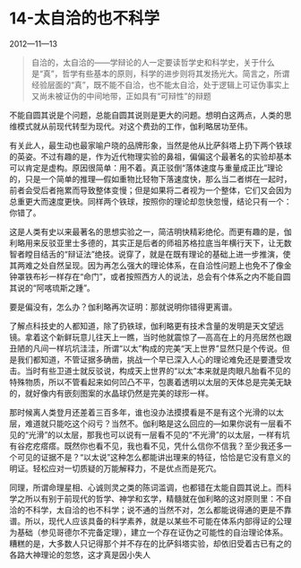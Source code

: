 # 14-太自洽的也不科学

2012—11—13

> 自洽的，太自洽的——学辩论的人一定要读哲学史和科学史，关于什么是“真”，哲学有些基本的原则，科学的进步则将其发扬光大。简言之，所谓经验层面的“真”，既不能不自洽，也不能太自洽，处于逻辑上可证伪事实上又尚未被证伪的中间地带，正如具有“可辩性”的辩题

不能自圆其说是个问题，总能自圆其说则是更大的问题。想明白这两点，人类的思维模式就从前现代转型为现代。对这个费劲的工作，伽利略居功至伟。

有关此人，最生动也最家喻户晓的品牌形象，当然是他从比萨斜塔上扔下两个铁球的英姿。不过有趣的是，作为近代物理实验的鼻祖，偏偏这个最著名的实验却基本可以肯定是虚构。原因很简单：用不着。真正驳倒“落体速度与重量成正比”理论的，只是一个简单的推理—假如重物比轻物下落速度快，那么当二者绑在一起时，前者会受后者拖累而导致整体变慢；但是如果将二者视为一个整体，它们又会因为总重更大而速度更快。同样两个铁球，按照你的理论却忽快忽慢，结论只有一个：你错了。

这是人类有史以来最著名的思想实验之一，简洁明快精彩绝伦。而更有趣的是，伽利略用来反驳亚里士多德的，其实正是后者的师祖苏格拉底当年横行天下，让无数智者瞠目结舌的“辩证法”绝技。说穿了，就是在既有理论的基础上进一步推演，使其两难之处自然呈现。因为再怎么强大的理论体系，在自洽性问题上也免不了像金钟罩铁布衫一样存在“命门”，或者按照西方人的说法，总会有个体系之内不能自圆其说的“阿喀琉斯之踵”。

要是偏没有，怎么办？伽利略再次证明：那就说明你错得更离谱。

了解点科技史的人都知道，除了扔铁球，伽利略更有技术含量的发明是天文望远镜。拿着这个新鲜玩意儿往天上一瞧，当时他就震惊了—高高在上的月亮居然也跟丑陋的凡间一样坑坑洼洼，所谓“以太”构成的完美“天上世界”显然只是个传说。但是我们都知道，不管证据多确凿，挑战一个早已深入人心的理论难免还是要遭受攻击。当时有些卫道士就反驳说，构成天上世界的“以太”本来就是肉眼凡胎看不见的特殊物质，所以不管看起来如何凹凸不平，包裹着透明以太层的天体总是完美无缺的，就好像内有嵌刻图案的水晶球仍然是完美的球形一样。

那时候离人类登月还差着三百多年，谁也没办法摸摸看是不是有这个光滑的以太层，难道就只能吃这个闷亏？当然不。伽利略是这么回应的—如果你说有一层看不见的“光滑”的以太层，那我也可以说有一层看不见的“不光滑”的以太层，一样有坑有谷疙疙瘩瘩。既然你也看不见，我也看不见，凭什么信你不信我？至少我还多一个可见的证据不是？“以太说”这种怎么都能讲出理来的特征，恰恰是它没有意义的明证。轻松应对一切质疑的万能解释力，不是优点而是死穴。

同理，所谓命理星相、心诚则灵之类的陈词滥调，也都错在太能自圆其说上。而科学之所以有别于前现代的哲学、神学和玄学，精髓就在伽利略的这对原则里：不自洽的不科学，太自洽的也不科学；说不通的当然不对，怎么都能说得通的更是不靠谱。所以，现代人应该具备的科学素养，就是以某些不可能在体系内部得证的公理为基础（参见哥德尔不完备定理），建立一个存在证伪之可能性的自治理论体系。糟糕的是，大多数人只记得那个并不存在的比萨斜塔实验，却依旧受着古已有之的各路大神理论的忽悠，这才真是因小失人